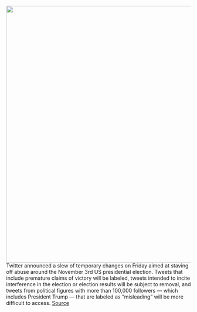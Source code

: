 <img src='https://cdn.vox-cdn.com/thumbor/WB-I2p-2Y_SmLlEzkHN85bZq9VQ=/0x0:2040x1360/1200x800/filters:focal(857x517:1183x843)/cdn.vox-cdn.com/uploads/chorus_image/image/67608340/acastro_200715_1777_twitter_0001.0.0.jpg' width='700px' /><br/>
Twitter announced a slew of temporary changes on Friday aimed at staving off abuse around the November 3rd US presidential election. Tweets that include premature claims of victory will be labeled, tweets intended to incite interference in the election or election results will be subject to removal, and tweets from political figures with more than 100,000 followers — which includes President Trump — that are labeled as “misleading” will be more difficult to access.
<a href='https://www.theverge.com/2020/10/9/21509439/twitter-election-trump-quote-tweet-labels-rules-election'> Source <a/>